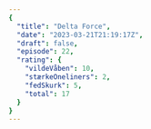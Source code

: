 ```yaml
---
{
  "title": "Delta Force",
  "date": "2023-03-21T21:19:17Z",
  "draft": false,
  "episode": 22,
  "rating": {
    "vildeVåben": 10,
    "stærkeOneliners": 2,
    "fedSkurk": 5,
    "total": 17
  }
}
---
```


